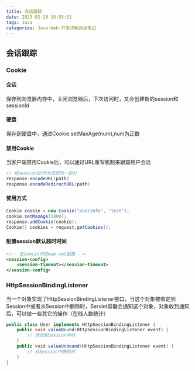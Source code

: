 ```yaml
---
title: 会话跟踪
date: 2023-02-18 16:55:51
tags: Java
categories: Java-Web-开发详解阅读笔记
---
```


## 会话跟踪

### Cookie

#### 会话

保存到浏览器内存中，关闭浏览器后，下次访问时，又会创建新的session和sessionId

#### 硬盘

保存到硬盘中，通过Cookie.setMaxAge(num),num为正数

#### 禁用Cookie

当客户端禁用Cookie后，可以通过URL重写机制来跟踪用户会话

```java
// 将sessionID作为请求的一部分
response.encodeURL(path)
response.encodeRedirectURL(path)
```

#### 使用方式

```java
Cookie cookie = new Cookie("userinfo", "test");
cookie.setMaxAge(1800);
response.addCookie(cookie);
Cookie[] cookies = request.getCookies();
```

#### 配置session默认超时时间

```xml
<!-- 在tomcat中的web.xml配置 -->
<session-config>
    <session-timeout></session-timeout>
</session-config>
```

### HttpSessionBindingListener

当一个对象实现了HttpSessionBindingListener接口，当这个对象被绑定到Session中或者从Session中删除时，Servlet容器会通知这个对象，对象收到通知后，可以做一些其它的操作（在线人数统计）

```java
public class User implements HttpSessionBindingListener {
    public void valueBound(HttpSessionBindingListener event) {
        // 添加到Session中时
    }
    public void valueUnbound(HttpSessionBindingListener event) {
        // 从Session中删除时
    }
}
```
